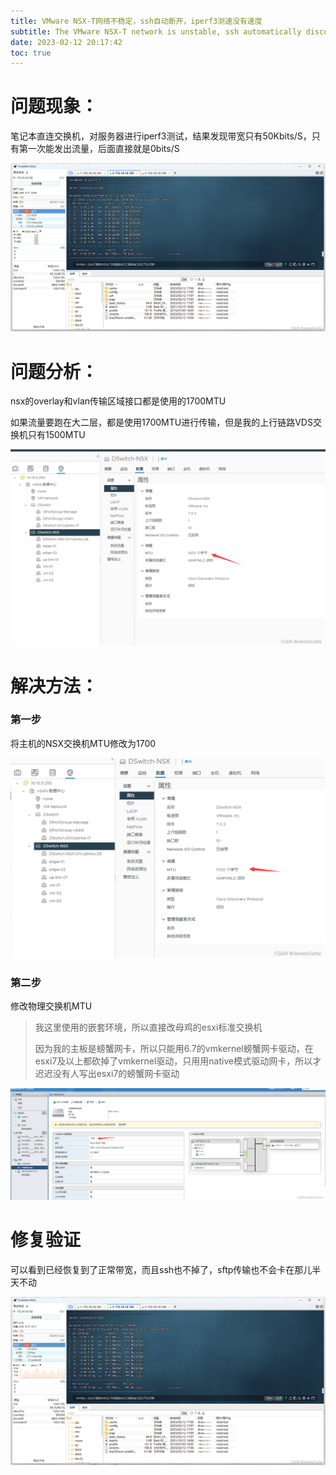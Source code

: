 ```yaml
---
title: VMware NSX-T网络不稳定，ssh自动断开，iperf3测速没有速度
subtitle: The VMware NSX-T network is unstable, ssh automatically disconnects, and the iperf3 speed test has no speed.
date: 2023-02-12 20:17:42
toc: true
---
```


#  问题现象：

笔记本直连交换机，对服务器进行iperf3测试，结果发现带宽只有50Kbits/S，只有第一次能发出流量，后面直接就是0bits/S

![16936371165341693637116260.png](https://raw.githubusercontent.com/james-curtis/blog-img/img/img/16936371165341693637116260.png)

# 问题分析：

nsx的overlay和vlan传输区域接口都是使用的1700MTU

如果流量要跑在大二层，都是使用1700MTU进行传输，但是我的上行链路VDS交换机只有1500MTU

![16936371285401693637127647.png](https://raw.githubusercontent.com/james-curtis/blog-img/img/img/16936371285401693637127647.png)

# 解决方法：

### 第一步

将主机的NSX交换机MTU修改为1700

![16936371395401693637139013.png](https://raw.githubusercontent.com/james-curtis/blog-img/img/img/16936371395401693637139013.png)


### 第二步

修改物理交换机MTU

> 我这里使用的嵌套环境，所以直接改母鸡的esxi标准交换机
>
> 因为我的主板是螃蟹网卡，所以只能用6.7的vmkernel螃蟹网卡驱动，在esxi7及以上都砍掉了vmkernel驱动，只用用native模式驱动网卡，所以才迟迟没有人写出esxi7的螃蟹网卡驱动 

![16936371515391693637151261.png](https://raw.githubusercontent.com/james-curtis/blog-img/img/img/16936371515391693637151261.png)


# 修复验证

可以看到已经恢复到了正常带宽，而且ssh也不掉了，sftp传输也不会卡在那儿半天不动 

![16936371825391693637182343.png](https://raw.githubusercontent.com/james-curtis/blog-img/img/img/16936371825391693637182343.png)